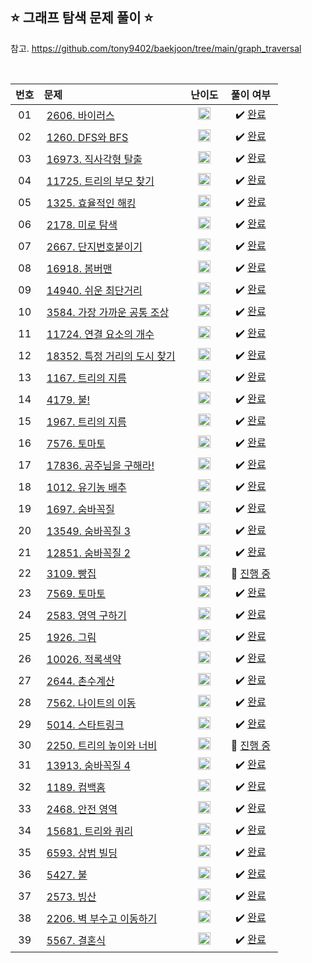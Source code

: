 ## ⭐️ 그래프 탐색 문제 풀이 ⭐️ 

참고. https://github.com/tony9402/baekjoon/tree/main/graph_traversal

<br>

<!-- 💭 [진행 중]  ✔️ [완료] -->

| **번호** | **문제** | **난이도** | **풀이 여부** |
|:--------:|:--------|:----------:|:-----------:|
| 01 | &nbsp;[2606. 바이러스](https://www.acmicpc.net/problem/2606)&nbsp;&nbsp; | &nbsp;&nbsp;<img src="https://github.com/yuuforest/Baekjoon/assets/97596022/07accbcc-b7bc-4a50-a82e-37f90db6a48f" width="20"/>&nbsp;&nbsp; | &nbsp;✔️ [완료](https://github.com/yuuforest/Baekjoon/blob/main/python/%EA%B7%B8%EB%9E%98%ED%94%84%20%ED%83%90%EC%83%89/Prob2606.py)&nbsp; |
| 02 | &nbsp;[1260. DFS와 BFS](https://www.acmicpc.net/problem/1260)&nbsp;&nbsp; | &nbsp;&nbsp;<img src="https://github.com/yuuforest/Baekjoon/assets/97596022/0d140fe9-b265-452d-812a-c474404888d7" width="20"/>&nbsp;&nbsp; | &nbsp;✔️ [완료](https://github.com/yuuforest/Baekjoon/blob/main/python/%EA%B7%B8%EB%9E%98%ED%94%84%20%ED%83%90%EC%83%89/Prob1260.py)&nbsp; |
| 03 | &nbsp;[16973. 직사각형 탈출](https://www.acmicpc.net/problem/16973)&nbsp;&nbsp; | &nbsp;&nbsp;<img src="https://github.com/yuuforest/Baekjoon/assets/97596022/faf1d147-b8a1-40f5-9f8f-604d534ab16c" width="20"/>&nbsp;&nbsp; | &nbsp;✔️ [완료](https://github.com/yuuforest/Baekjoon/blob/main/python/%EA%B7%B8%EB%9E%98%ED%94%84%20%ED%83%90%EC%83%89/Prob16973.py)&nbsp; |
| 04 | &nbsp;[11725. 트리의 부모 찾기](https://www.acmicpc.net/problem/11725)&nbsp;&nbsp; | &nbsp;&nbsp;<img src="https://github.com/yuuforest/Baekjoon/assets/97596022/0d140fe9-b265-452d-812a-c474404888d7" width="20"/>&nbsp;&nbsp; | &nbsp;✔️ [완료](https://github.com/yuuforest/Baekjoon/blob/main/python/%EA%B7%B8%EB%9E%98%ED%94%84%20%ED%83%90%EC%83%89/Prob11725.py)&nbsp; |
| 05 | &nbsp;[1325. 효율적인 해킹](https://www.acmicpc.net/problem/1325)&nbsp;&nbsp; | &nbsp;&nbsp;<img src="https://github.com/yuuforest/Baekjoon/assets/97596022/b865c934-26be-488e-aec2-cfaf969e1632" width="20"/>&nbsp;&nbsp; | &nbsp;✔️ [완료](https://github.com/yuuforest/Baekjoon/blob/main/python/%EA%B7%B8%EB%9E%98%ED%94%84%20%ED%83%90%EC%83%89/Prob1325.py)&nbsp; |
| 06 | &nbsp;[2178. 미로 탐색](https://www.acmicpc.net/problem/2178)&nbsp;&nbsp; | &nbsp;&nbsp;<img src="https://github.com/yuuforest/Baekjoon/assets/97596022/b865c934-26be-488e-aec2-cfaf969e1632" width="20"/>&nbsp;&nbsp; | &nbsp;✔️ [완료](https://github.com/yuuforest/Baekjoon/blob/main/python/%EA%B7%B8%EB%9E%98%ED%94%84%20%ED%83%90%EC%83%89/Prob2178.py)&nbsp; |
| 07 | &nbsp;[2667. 단지번호붙이기](https://www.acmicpc.net/problem/2667)&nbsp;&nbsp; | &nbsp;&nbsp;<img src="https://github.com/yuuforest/Baekjoon/assets/97596022/b865c934-26be-488e-aec2-cfaf969e1632" width="20"/>&nbsp;&nbsp; | &nbsp;✔️ [완료](https://github.com/yuuforest/Baekjoon/blob/main/python/%EA%B7%B8%EB%9E%98%ED%94%84%20%ED%83%90%EC%83%89/Prob2667.py)&nbsp; |
| 08 | &nbsp;[16918. 봄버맨](https://www.acmicpc.net/problem/16918)&nbsp;&nbsp; | &nbsp;&nbsp;<img src="https://github.com/yuuforest/Baekjoon/assets/97596022/b865c934-26be-488e-aec2-cfaf969e1632" width="20"/>&nbsp;&nbsp; | &nbsp;✔️ [완료](https://github.com/yuuforest/Baekjoon/blob/main/python/%EA%B7%B8%EB%9E%98%ED%94%84%20%ED%83%90%EC%83%89/Prob16918.py)&nbsp; |
| 09 | &nbsp;[14940. 쉬운 최단거리](https://www.acmicpc.net/problem/14940)&nbsp;&nbsp; | &nbsp;&nbsp;<img src="https://github.com/yuuforest/Baekjoon/assets/97596022/b865c934-26be-488e-aec2-cfaf969e1632" width="20"/>&nbsp;&nbsp; | &nbsp;✔️ [완료](https://github.com/yuuforest/Baekjoon/blob/main/python/%EA%B7%B8%EB%9E%98%ED%94%84%20%ED%83%90%EC%83%89/Prob14940.py)&nbsp; |
| 10 | &nbsp;[3584. 가장 가까운 공통 조상](https://www.acmicpc.net/problem/3584)&nbsp;&nbsp; | &nbsp;&nbsp;<img src="https://github.com/yuuforest/Baekjoon/assets/97596022/faf1d147-b8a1-40f5-9f8f-604d534ab16c" width="20"/>&nbsp;&nbsp; | &nbsp;✔️ [완료](https://github.com/yuuforest/Baekjoon/blob/main/python/%EA%B7%B8%EB%9E%98%ED%94%84%20%ED%83%90%EC%83%89/Prob3584.py)&nbsp; |
| 11 | &nbsp;[11724. 연결 요소의 개수](https://www.acmicpc.net/problem/11724)&nbsp;&nbsp; | &nbsp;&nbsp;<img src="https://github.com/yuuforest/Baekjoon/assets/97596022/0d140fe9-b265-452d-812a-c474404888d7" width="20"/>&nbsp;&nbsp; | &nbsp;✔️ [완료](https://github.com/yuuforest/Baekjoon/tree/main/python/%EA%B7%B8%EB%9E%98%ED%94%84%20%ED%83%90%EC%83%89)&nbsp; |
| 12 | &nbsp;[18352. 특정 거리의 도시 찾기](https://www.acmicpc.net/problem/18352)&nbsp;&nbsp; | &nbsp;&nbsp;<img src="https://github.com/yuuforest/Baekjoon/assets/97596022/0d140fe9-b265-452d-812a-c474404888d7" width="20"/>&nbsp;&nbsp; | &nbsp;✔️ [완료](https://github.com/yuuforest/Baekjoon/blob/main/python/%EA%B7%B8%EB%9E%98%ED%94%84%20%ED%83%90%EC%83%89/Prob18352.py)&nbsp; |
| 13 | &nbsp;[1167. 트리의 지름](https://www.acmicpc.net/problem/1167)&nbsp;&nbsp; | &nbsp;&nbsp;<img src="https://github.com/yuuforest/Baekjoon/assets/97596022/0623933e-9a3e-4ed2-9d39-f2a9820072b8" width="20"/>&nbsp;&nbsp; | &nbsp;✔️ [완료](https://github.com/yuuforest/Baekjoon/blob/main/python/%EA%B7%B8%EB%9E%98%ED%94%84%20%ED%83%90%EC%83%89/Prob1167.py)&nbsp; |
| 14 | &nbsp;[4179. 불!](https://www.acmicpc.net/problem/4179)&nbsp;&nbsp; | &nbsp;&nbsp;<img src="https://github.com/yuuforest/Baekjoon/assets/97596022/faf1d147-b8a1-40f5-9f8f-604d534ab16c" width="20"/>&nbsp;&nbsp; | &nbsp;✔️ [완료](https://github.com/yuuforest/Baekjoon/blob/main/python/%EA%B7%B8%EB%9E%98%ED%94%84%20%ED%83%90%EC%83%89/Prob4179.py)&nbsp; |
| 15 | &nbsp;[1967. 트리의 지름](https://www.acmicpc.net/problem/1967)&nbsp;&nbsp; | &nbsp;&nbsp;<img src="https://github.com/yuuforest/Baekjoon/assets/97596022/faf1d147-b8a1-40f5-9f8f-604d534ab16c" width="20"/>&nbsp;&nbsp; | &nbsp;✔️ [완료](https://github.com/yuuforest/Baekjoon/blob/main/python/%EA%B7%B8%EB%9E%98%ED%94%84%20%ED%83%90%EC%83%89/Prob1967.py)&nbsp; |
| 16 | &nbsp;[7576. 토마토](https://www.acmicpc.net/problem/7576)&nbsp;&nbsp; | &nbsp;&nbsp;<img src="https://github.com/yuuforest/Baekjoon/assets/97596022/85149378-3937-4538-8a9b-1b178253c958" width="20"/>&nbsp;&nbsp; | &nbsp;✔️ [완료](https://github.com/yuuforest/Baekjoon/blob/main/python/%EA%B7%B8%EB%9E%98%ED%94%84%20%ED%83%90%EC%83%89/Prob7576.py)&nbsp; |
| 17 | &nbsp;[17836. 공주님을 구해라!](https://www.acmicpc.net/problem/17836)&nbsp;&nbsp; | &nbsp;&nbsp;<img src="https://github.com/yuuforest/Baekjoon/assets/97596022/85149378-3937-4538-8a9b-1b178253c958" width="20"/>&nbsp;&nbsp; | &nbsp;✔️ [완료](https://github.com/yuuforest/Baekjoon/blob/main/python/%EA%B7%B8%EB%9E%98%ED%94%84%20%ED%83%90%EC%83%89/Prob17836.py)&nbsp; |
| 18 | &nbsp;[1012. 유기농 배추](https://www.acmicpc.net/problem/1012)&nbsp;&nbsp; | &nbsp;&nbsp;<img src="https://github.com/yuuforest/Baekjoon/assets/97596022/0d140fe9-b265-452d-812a-c474404888d7" width="20"/>&nbsp;&nbsp; | &nbsp;✔️ [완료](https://github.com/yuuforest/Baekjoon/blob/main/python/%EA%B7%B8%EB%9E%98%ED%94%84%20%ED%83%90%EC%83%89/Prob1012.py)&nbsp; |
| 19 | &nbsp;[1697. 숨바꼭질](https://www.acmicpc.net/problem/1697)&nbsp;&nbsp; | &nbsp;&nbsp;<img src="https://github.com/yuuforest/Baekjoon/assets/97596022/b865c934-26be-488e-aec2-cfaf969e1632" width="20"/>&nbsp;&nbsp; | &nbsp;✔️ [완료](https://github.com/yuuforest/Baekjoon/blob/main/python/%EA%B7%B8%EB%9E%98%ED%94%84%20%ED%83%90%EC%83%89/Prob1697.py)&nbsp; |
| 20 | &nbsp;[13549. 숨바꼭질 3](https://www.acmicpc.net/problem/13549)&nbsp;&nbsp; | &nbsp;&nbsp;<img src="https://github.com/yuuforest/Baekjoon/assets/97596022/85149378-3937-4538-8a9b-1b178253c958" width="20"/>&nbsp;&nbsp; | &nbsp;✔️ [완료](https://github.com/yuuforest/Baekjoon/blob/main/python/%EA%B7%B8%EB%9E%98%ED%94%84%20%ED%83%90%EC%83%89/Prob13549.py)&nbsp; |
| 21 | &nbsp;[12851. 숨바꼭질 2](https://www.acmicpc.net/problem/12851)&nbsp;&nbsp; | &nbsp;&nbsp;<img src="https://github.com/yuuforest/Baekjoon/assets/97596022/faf1d147-b8a1-40f5-9f8f-604d534ab16c" width="20"/>&nbsp;&nbsp; | &nbsp;✔️ [완료](https://github.com/yuuforest/Baekjoon/blob/main/python/%EA%B7%B8%EB%9E%98%ED%94%84%20%ED%83%90%EC%83%89/Prob12851.py)&nbsp; |
| 22 | &nbsp;[3109. 빵집](https://www.acmicpc.net/problem/3109)&nbsp;&nbsp; | &nbsp;&nbsp;<img src="https://github.com/yuuforest/Baekjoon/assets/97596022/0623933e-9a3e-4ed2-9d39-f2a9820072b8" width="20"/>&nbsp;&nbsp; | &nbsp;💬 [진행 중](https://github.com/yuuforest/Baekjoon/blob/main/python/%EA%B7%B8%EB%9E%98%ED%94%84%20%ED%83%90%EC%83%89/Prob3109.py)&nbsp; |
| 23 | &nbsp;[7569. 토마토](https://www.acmicpc.net/problem/7569)&nbsp;&nbsp; | &nbsp;&nbsp;<img src="https://github.com/yuuforest/Baekjoon/assets/97596022/85149378-3937-4538-8a9b-1b178253c958" width="20"/>&nbsp;&nbsp; | &nbsp;✔️ [완료](https://github.com/yuuforest/Baekjoon/blob/main/python/%EA%B7%B8%EB%9E%98%ED%94%84%20%ED%83%90%EC%83%89/Prob7569.py)&nbsp; |
| 24 | &nbsp;[2583. 영역 구하기](https://www.acmicpc.net/problem/2583)&nbsp;&nbsp; | &nbsp;&nbsp;<img src="https://github.com/yuuforest/Baekjoon/assets/97596022/b865c934-26be-488e-aec2-cfaf969e1632" width="20"/>&nbsp;&nbsp; | &nbsp;✔️ [완료](https://github.com/yuuforest/Baekjoon/blob/main/python/%EA%B7%B8%EB%9E%98%ED%94%84%20%ED%83%90%EC%83%89/Prob2583.py)&nbsp; |
| 25 | &nbsp;[1926. 그림](https://www.acmicpc.net/problem/1926)&nbsp;&nbsp; | &nbsp;&nbsp;<img src="https://github.com/yuuforest/Baekjoon/assets/97596022/b865c934-26be-488e-aec2-cfaf969e1632" width="20"/>&nbsp;&nbsp; | &nbsp;✔️ [완료](https://github.com/yuuforest/Baekjoon/blob/main/python/%EA%B7%B8%EB%9E%98%ED%94%84%20%ED%83%90%EC%83%89/Prob1926.py)&nbsp; |
| 26 | &nbsp;[10026. 적록색약](https://www.acmicpc.net/problem/10026)&nbsp;&nbsp; | &nbsp;&nbsp;<img src="https://github.com/yuuforest/Baekjoon/assets/97596022/85149378-3937-4538-8a9b-1b178253c958" width="20"/>&nbsp;&nbsp; | &nbsp;✔️ [완료](https://github.com/yuuforest/Baekjoon/blob/main/python/%EA%B7%B8%EB%9E%98%ED%94%84%20%ED%83%90%EC%83%89/Prob10026.py)&nbsp; |
| 27 | &nbsp;[2644. 촌수계산](https://www.acmicpc.net/problem/2644)&nbsp;&nbsp; | &nbsp;&nbsp;<img src="https://github.com/yuuforest/Baekjoon/assets/97596022/0d140fe9-b265-452d-812a-c474404888d7" width="20"/>&nbsp;&nbsp; | &nbsp;✔️ [완료](https://github.com/yuuforest/Baekjoon/blob/main/python/%EA%B7%B8%EB%9E%98%ED%94%84%20%ED%83%90%EC%83%89/Prob2644.py)&nbsp; |
| 28 | &nbsp;[7562. 나이트의 이동](https://www.acmicpc.net/problem/7562)&nbsp;&nbsp; | &nbsp;&nbsp;<img src="https://github.com/yuuforest/Baekjoon/assets/97596022/b865c934-26be-488e-aec2-cfaf969e1632" width="20"/>&nbsp;&nbsp; | &nbsp;✔️ [완료](https://github.com/yuuforest/Baekjoon/blob/main/python/%EA%B7%B8%EB%9E%98%ED%94%84%20%ED%83%90%EC%83%89/Prob7562.py)&nbsp; |
| 29 | &nbsp;[5014. 스타트링크](https://www.acmicpc.net/problem/5014)&nbsp;&nbsp; | &nbsp;&nbsp;<img src="https://github.com/yuuforest/Baekjoon/assets/97596022/b865c934-26be-488e-aec2-cfaf969e1632" width="20"/>&nbsp;&nbsp; | &nbsp;✔️ [완료](https://github.com/yuuforest/Baekjoon/blob/main/python/%EA%B7%B8%EB%9E%98%ED%94%84%20%ED%83%90%EC%83%89/Prob5014.py)&nbsp; |
| 30 | &nbsp;[2250. 트리의 높이와 너비](https://www.acmicpc.net/problem/2250)&nbsp;&nbsp; | &nbsp;&nbsp;<img src="https://github.com/yuuforest/Baekjoon/assets/97596022/0623933e-9a3e-4ed2-9d39-f2a9820072b8" width="20"/>&nbsp;&nbsp; | &nbsp;💬 [진행 중](https://github.com/yuuforest/Baekjoon/blob/main/python/%EA%B7%B8%EB%9E%98%ED%94%84%20%ED%83%90%EC%83%89/Prob2250.py)&nbsp; |
| 31 | &nbsp;[13913. 숨바꼭질 4](https://www.acmicpc.net/problem/13913)&nbsp;&nbsp; | &nbsp;&nbsp;<img src="https://github.com/yuuforest/Baekjoon/assets/97596022/faf1d147-b8a1-40f5-9f8f-604d534ab16c" width="20"/>&nbsp;&nbsp; | &nbsp;✔️ [완료](https://github.com/yuuforest/Baekjoon/blob/main/python/%EA%B7%B8%EB%9E%98%ED%94%84%20%ED%83%90%EC%83%89/Prob13913.py)&nbsp; |
| 32 | &nbsp;[1189. 컴백홈](https://www.acmicpc.net/problem/1189)&nbsp;&nbsp; | &nbsp;&nbsp;<img src="https://github.com/yuuforest/Baekjoon/assets/97596022/b865c934-26be-488e-aec2-cfaf969e1632" width="20"/>&nbsp;&nbsp; | &nbsp;✔️ [완료](https://github.com/yuuforest/Baekjoon/blob/main/python/%EA%B7%B8%EB%9E%98%ED%94%84%20%ED%83%90%EC%83%89/Prob1189.py)&nbsp; |
| 33 | &nbsp;[2468. 안전 영역](https://www.acmicpc.net/problem/2468)&nbsp;&nbsp; | &nbsp;&nbsp;<img src="https://github.com/yuuforest/Baekjoon/assets/97596022/b865c934-26be-488e-aec2-cfaf969e1632" width="20"/>&nbsp;&nbsp; | &nbsp;✔️ [완료](https://github.com/yuuforest/Baekjoon/blob/main/python/%EA%B7%B8%EB%9E%98%ED%94%84%20%ED%83%90%EC%83%89/Prob2468.py)&nbsp; |
| 34 | &nbsp;[15681. 트리와 쿼리](https://www.acmicpc.net/problem/15681)&nbsp;&nbsp; | &nbsp;&nbsp;<img src="https://github.com/yuuforest/Baekjoon/assets/97596022/85149378-3937-4538-8a9b-1b178253c958" width="20"/>&nbsp;&nbsp; | &nbsp;✔️ [완료](https://github.com/yuuforest/Baekjoon/blob/main/python/%EA%B7%B8%EB%9E%98%ED%94%84%20%ED%83%90%EC%83%89/Prob15681.py)&nbsp; |
| 35 | &nbsp;[6593. 상범 빌딩](https://www.acmicpc.net/problem/6593)&nbsp;&nbsp; | &nbsp;&nbsp;<img src="https://github.com/yuuforest/Baekjoon/assets/97596022/85149378-3937-4538-8a9b-1b178253c958" width="20"/>&nbsp;&nbsp; | &nbsp;✔️ [완료](https://github.com/yuuforest/Baekjoon/blob/main/python/%EA%B7%B8%EB%9E%98%ED%94%84%20%ED%83%90%EC%83%89/Prob6593.py)&nbsp; |
| 36 | &nbsp;[5427. 불](https://www.acmicpc.net/problem/5427)&nbsp;&nbsp; | &nbsp;&nbsp;<img src="https://github.com/yuuforest/Baekjoon/assets/97596022/faf1d147-b8a1-40f5-9f8f-604d534ab16c" width="20"/>&nbsp;&nbsp; | &nbsp;✔️ [완료](https://github.com/yuuforest/Baekjoon/blob/main/python/%EA%B7%B8%EB%9E%98%ED%94%84%20%ED%83%90%EC%83%89/Prob5427.py)&nbsp; |
| 37 | &nbsp;[2573. 빙산](https://www.acmicpc.net/problem/2573)&nbsp;&nbsp; | &nbsp;&nbsp;<img src="https://github.com/yuuforest/Baekjoon/assets/97596022/faf1d147-b8a1-40f5-9f8f-604d534ab16c" width="20"/>&nbsp;&nbsp; | &nbsp;✔️ [완료](https://github.com/yuuforest/Baekjoon/blob/main/python/%EA%B7%B8%EB%9E%98%ED%94%84%20%ED%83%90%EC%83%89/Prob2573.py)&nbsp; |
| 38 | &nbsp;[2206. 벽 부수고 이동하기](https://www.acmicpc.net/problem/2206)&nbsp;&nbsp; | &nbsp;&nbsp;<img src="https://github.com/yuuforest/Baekjoon/assets/97596022/462bfb77-c29c-475d-af2f-1650ce823f15" width="20"/>&nbsp;&nbsp; | &nbsp;✔️ [완료](https://github.com/yuuforest/Baekjoon/blob/main/python/%EA%B7%B8%EB%9E%98%ED%94%84%20%ED%83%90%EC%83%89/Prob2206.py)&nbsp; |
| 39 | &nbsp;[5567. 결혼식](https://www.acmicpc.net/problem/5567)&nbsp;&nbsp; | &nbsp;&nbsp;<img src="https://github.com/yuuforest/Baekjoon/assets/97596022/0d140fe9-b265-452d-812a-c474404888d7" width="20"/>&nbsp;&nbsp; | &nbsp;✔️ [완료](https://github.com/yuuforest/Baekjoon/blob/main/python/%EA%B7%B8%EB%9E%98%ED%94%84%20%ED%83%90%EC%83%89/Prob5567.py)&nbsp; |